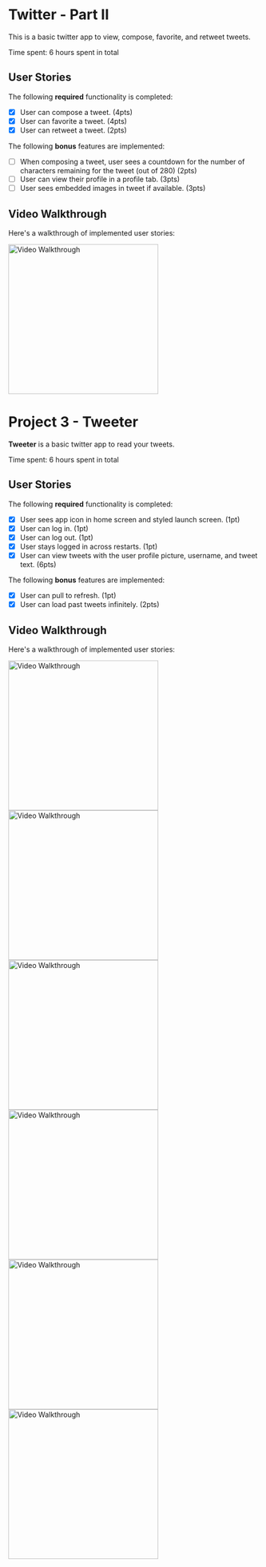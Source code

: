 

# Twitter - Part II

This is a basic twitter app to view, compose, favorite, and retweet tweets.

Time spent: 6 hours spent in total

## User Stories

The following **required** functionality is completed:

- [x] User can compose a tweet. (4pts)
- [x] User can favorite a tweet. (4pts)
- [x] User can retweet a tweet. (2pts)

The following **bonus** features are implemented:

- [ ] When composing a tweet, user sees a countdown for the number of characters remaining for the tweet (out of 280) (2pts)
- [ ] User can view their profile in a profile tab. (3pts)
- [ ] User sees embedded images in tweet if available. (3pts)

## Video Walkthrough

Here's a walkthrough of implemented user stories:

<img src='https://i.imgur.com/xjLdmqG.gif' title='Video Walkthrough' width='300' alt='Video Walkthrough' />

# Project 3 - Tweeter

**Tweeter** is a basic twitter app to read your tweets.


Time spent: 6 hours spent in total

## User Stories

The following **required** functionality is completed:

- [x] User sees app icon in home screen and styled launch screen. (1pt)
- [x] User can log in. (1pt)
- [x] User can log out. (1pt)
- [x] User stays logged in across restarts. (1pt)
- [x] User can view tweets with the user profile picture, username, and tweet text. (6pts)

The following **bonus** features are implemented:

- [x] User can pull to refresh. (1pt)
- [x] User can load past tweets infinitely. (2pts)

## Video Walkthrough

Here's a walkthrough of implemented user stories:

<img src='https://i.imgur.com/k4EgrO8.gif' title='Video Walkthrough' width='300' alt='Video Walkthrough' />
<img src='https://i.imgur.com/aHOtowU.gif' title='Video Walkthrough' width='300' alt='Video Walkthrough' />
<img src='https://i.imgur.com/RoY5rzw.gif' title='Video Walkthrough' width='300' alt='Video Walkthrough' />
<img src='https://i.imgur.com/r5WyYxr.gif' title='Video Walkthrough' width='300' alt='Video Walkthrough' />
<br>
<img src='https://i.imgur.com/UNOjRtu.gif' title='Video Walkthrough' width='300' alt='Video Walkthrough' />
<img src='https://i.imgur.com/zgWnlIw.gif' title='Video Walkthrough' width='300' alt='Video Walkthrough' />


